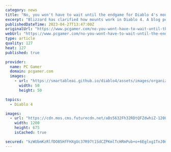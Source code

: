 ```yaml
---
category: news
title: "No, you won't have to wait until the endgame for Diablo 4's mounts"
excerpt: "Blizzard has clarified how mounts work in Diablo 4. A blog post earlier this week incorrectly said that you won't be able to ride a mount in Diablo 4 until you finish the main questline, a mistake that confused players and press alike."
publishedDateTime: 2023-04-27T13:47:00Z
originalUrl: "https://www.pcgamer.com/no-you-wont-have-to-wait-until-the-endgame-for-diablo-4s-mounts/"
webUrl: "https://www.pcgamer.com/no-you-wont-have-to-wait-until-the-endgame-for-diablo-4s-mounts/"
type: article
quality: 127
heat: 127
published: true

provider:
  name: PC Gamer
  domain: pcgamer.com
  images:
    - url: "https://smartableai.github.io/diablo4/assets/images/organizations/pcgamer.com-50x50.jpg"
      width: 50
      height: 50

topics:
  - Diablo 4

images:
  - url: "https://cdn.mos.cms.futurecdn.net/aBs5632Fh32RDtQFZdwhiZ-1200-80.jpg"
    width: 1200
    height: 675
    isCached: true

secured: "kzWUbmKzRlfDO85HfFHXgUc37R97t1SdCZPKmlTcHRmPub+o+6Eglxg1TnJ0mVS5Refnh7O4+14esgYNzRhlE2KPFNbDzNgojM0FqiLaJ4DxzYqKtG4M/VTkzX41bgF1q120m4uCYM8KJ+QnRED7nNINKvXwHSr1ldSYnHaPdk2+/cl8jsdfLHyeogk3Th53Z3yeiGCHJqlLGqks8MIDtbftXFBtT0i6GjelfjsxgmXHHUL/HL4p0+JpSOQb1XZbhPoeWDKRx6UPVA9Yg/y9ABQ+khZ44Q+G0aH+dTJ7Z4+fFxCfTxAIcmhR/P6yAABR1J41iuhFhqHDOgOlUgHyaOxZyyE+uhSOxmCxJCauclA=;QxabBq+aewjtlaPXVzeJ1Q=="
---
```


